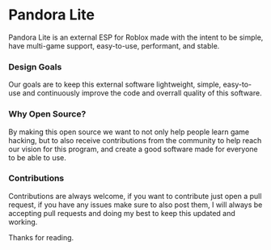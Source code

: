 # Pandora Lite
Pandora Lite is an external ESP for Roblox made with the intent to be simple, have multi-game support, easy-to-use, performant, and stable.

### Design Goals
Our goals are to keep this external software lightweight, simple, easy-to-use and continuously improve the code and overrall quality of this software.

### Why Open Source?
By making this open source we want to not only help people learn game hacking, but to also receive contributions from the community to help reach our vision for this program, and create a good software made for everyone to be able to use.

### Contributions
Contributions are always welcome, if you want to contribute just open a pull request, if you have any issues make sure to also post them, I will always be accepting pull requests and doing my best to keep this updated and working.

Thanks for reading.
